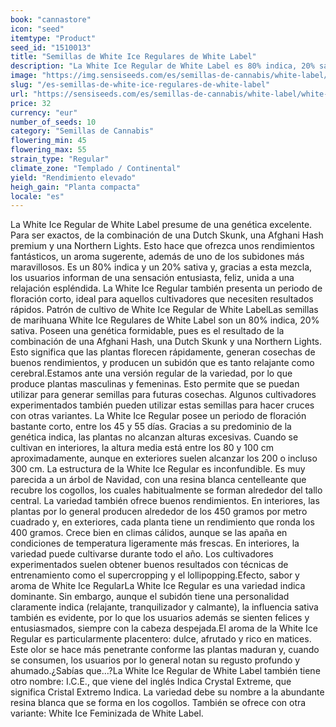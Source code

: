 ```yaml
---
book: "cannastore"
icon: "seed"
itemtype: "Product"
seed_id: "1510013"
title: "Semillas de White Ice Regulares de White Label"
description: "La White Ice Regular de White Label es 80% indica, 20% sativa, de aroma afrutado y subidón relajante pero alegre. Se distingue por su resina blanca."
image: "https://img.sensiseeds.com/es/semillas-de-cannabis/white-label/white-ice-image.png"
slug: "/es-semillas-de-white-ice-regulares-de-white-label"
url: "https://sensiseeds.com/es/semillas-de-cannabis/white-label/white-ice?a_aid=cannastore"
price: 32
currency: "eur"
number_of_seeds: 10
category: "Semillas de Cannabis"
flowering_min: 45
flowering_max: 55
strain_type: "Regular"
climate_zone: "Templado / Continental"
yield: "Rendimiento elevado"
heigh_gain: "Planta compacta"
locale: "es"
---
```

La White Ice Regular de White Label presume de una genética excelente. Para ser exactos, de la combinación de una Dutch Skunk, una Afghani Hash premium y una Northern Lights. Esto hace que ofrezca unos rendimientos fantásticos, un aroma sugerente, además de uno de los subidones más maravillosos. Es un 80% indica y un 20% sativa y, gracias a esta mezcla, los usuarios informan de una sensación entusiasta, feliz, unida a una relajación espléndida. La White Ice Regular también presenta un periodo de floración corto, ideal para aquellos cultivadores que necesiten resultados rápidos. Patrón de cultivo de White Ice Regular de White LabelLas semillas de marihuana White Ice Regulares de White Label son un 80% indica, 20% sativa. Poseen una genética formidable, pues es el resultado de la combinación de una Afghani Hash, una Dutch Skunk y una Northern Lights. Esto significa que las plantas florecen rápidamente, generan cosechas de buenos rendimientos, y producen un subidón que es tanto relajante como cerebral.Estamos ante una versión regular de la variedad, por lo que produce plantas masculinas y femeninas. Esto permite que se puedan utilizar para generar semillas para futuras cosechas. Algunos cultivadores experimentados también pueden utilizar estas semillas para hacer cruces con otras variantes. La White Ice Regular posee un periodo de floración bastante corto, entre los 45 y 55 días. Gracias a su predominio de la genética indica, las plantas no alcanzan alturas excesivas. Cuando se cultivan en interiores, la altura media está entre los 80 y 100 cm aproximadamente, aunque en exteriores suelen alcanzar los 200 o incluso 300 cm. La estructura de la White Ice Regular es inconfundible. Es muy parecida a un árbol de Navidad, con una resina blanca centelleante que recubre los cogollos, los cuales habitualmente se forman alrededor del tallo central. La variedad también ofrece buenos rendimientos. En interiores, las plantas por lo general producen alrededor de los 450 gramos por metro cuadrado y, en exteriores, cada planta tiene un rendimiento que ronda los 400 gramos. Crece bien en climas cálidos, aunque se las apaña en condiciones de temperatura ligeramente más frescas. En interiores, la variedad puede cultivarse durante todo el año. Los cultivadores experimentados suelen obtener buenos resultados con técnicas de entrenamiento como el supercropping y el lollipopping.Efecto, sabor y aroma de White Ice RegularLa White Ice Regular es una variedad indica dominante. Sin embargo, aunque el subidón tiene una personalidad claramente indica (relajante, tranquilizador y calmante), la influencia sativa también es evidente, por lo que los usuarios además se sienten felices y entusiasmados, siempre con la cabeza despejada.El aroma de la White Ice Regular es particularmente placentero: dulce, afrutado y rico en matices. Este olor se hace más penetrante conforme las plantas maduran y, cuando se consumen, los usuarios por lo general notan su regusto profundo y ahumado.¿Sabías que…?La White Ice Regular de White Label también tiene otro nombre: I.C.E., que viene del inglés Indica Crystal Extreme, que significa Cristal Extremo Indica. La variedad debe su nombre a la abundante resina blanca que se forma en los cogollos. También se ofrece con otra variante: White Ice Feminizada de White Label.
